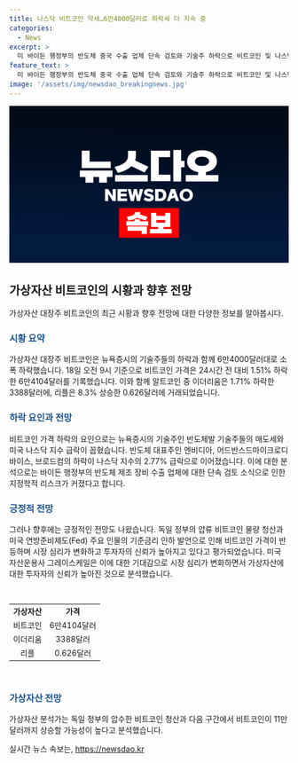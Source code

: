 ```yaml
---
title: 나스닥 비트코인 약세…6만4000달러로 하락세 더 지속 중
categories:
  - News
excerpt: >
  미 바이든 행정부의 반도체 중국 수출 업체 단속 검토와 기술주 하락으로 비트코인 및 나스닥 지수 하락. 비트코인은 6만4000달러대로 소폭 하락하며, 이에 따라 알트코인도 영향을 받음. 불안한 시장 속에서도 전망은 긍정적으로, 독일 정부의 압류 비트코인 매각과 미국 Fed의 기준금리 인하 발언 등으로 신뢰 회복 예상. 11만달러까지 상승할 가능성 높다는 전망도 나왔다.
feature_text: >
  미 바이든 행정부의 반도체 중국 수출 업체 단속 검토와 기술주 하락으로 비트코인 및 나스닥 지수 하락. 비트코인은 6만4000달러대로 소폭 하락하며, 이에 따라 알트코인도 영향을 받음. 불안한 시장 속에서도 전망은 긍정적으로, 독일 정부의 압류 비트코인 매각과 미국 Fed의 기준금리 인하 발언 등으로 신뢰 회복 예상. 11만달러까지 상승할 가능성 높다는 전망도 나왔다.
image: '/assets/img/newsdao_breakingnews.jpg'
---
```


<p><img src="/assets/img/newsdao_breakingnews.jpg" alt="implanttips 속보" /></p>

<h2 data-ke-size="size26">가상자산 비트코인의 시황과 향후 전망</h2>

<p data-ke-size="size16">가상자산 대장주 비트코인의 최근 시황과 향후 전망에 대한 다양한 정보를 알아봅시다.</p>

<h3><b><span style="color: #1a5490;">시황 요약</span></b></h3>

<p data-ke-size="size16">가상자산 대장주 비트코인은 뉴욕증시의 기술주들의 하락과 함께 6만4000달러대로 소폭 하락했습니다. 18일 오전 9시 기준으로 비트코인 가격은 24시간 전 대비 1.51% 하락한 6만4104달러를 기록했습니다. 이와 함께 알트코인 중 이더리움은 1.71% 하락한 3388달러에, 리플은 8.3% 상승한 0.626달러에 거래되었습니다.</p>

<h3><b><span style="color: #1a5490;">하락 요인과 전망</span></b></h3>

<p data-ke-size="size16">비트코인 가격 하락의 요인으로는 뉴욕증시의 기술주인 반도체발 기술주들의 매도세와 미국 나스닥 지수 급락이 꼽혔습니다. 반도체 대표주인 엔비디아, 어드반스드마이크로디바이스, 브로드컴의 하락이 나스닥 지수의 2.77% 급락으로 이어졌습니다. 이에 대한 분석으로는 바이든 행정부의 반도체 제조 장비 수출 업체에 대한 단속 검토 소식으로 인한 지정학적 리스크가 커졌다고 합니다.</p>

<h3><b><span style="color: #1a5490;">긍정적 전망</span></b></h3>

<p data-ke-size="size16">그러나 향후에는 긍정적인 전망도 나왔습니다. 독일 정부의 압류 비트코인 물량 청산과 미국 연방준비제도(Fed) 주요 인물의 기준금리 인하 발언으로 인해 비트코인 가격이 반등하며 시장 심리가 변화하고 투자자의 신뢰가 높아지고 있다고 평가되었습니다. 미국 자산운용사 그레이스케일은 이에 대한 기대감으로 시장 심리가 변화하면서 가상자산에 대한 투자자의 신뢰가 높아진 것으로 분석했습니다.</p>

<p data-ke-size="size16">&nbsp;</p>

<table>
    <tbody>
        <tr>
            <td style="text-align: center; height: 17px;"><b>가상자산</b></td>
            <td style="text-align: center; height: 17px;"><b>가격</b></td>
        </tr>
        <tr>
            <td style="text-align: center; height: 17px;">비트코인</td>
            <td style="text-align: center; height: 17px;">6만4104달러</td>
        </tr>
        <tr>
            <td style="text-align: center; height: 17px;">이더리움</td>
            <td style="text-align: center; height: 17px;">3388달러</td>
        </tr>
        <tr>
            <td style="text-align: center; height: 17px;">리플</td>
            <td style="text-align: center; height: 17px;">0.626달러</td>
        </tr>
    </tbody>
</table>

<p data-ke-size="size16">&nbsp;</p>

<h3><b><span style="color: #1a5490;">가상자산 전망</span></b></h3>

<p data-ke-size="size16">가상자산 분석가는 독일 정부의 압수한 비트코인 청산과 다음 구간에서 비트코인이 11만 달러까지 상승할 가능성이 높다고 분석했습니다.</p>
실시간 뉴스 속보는, <a href="https://newsdao.kr" rel="dofollow">https://newsdao.kr</a>


